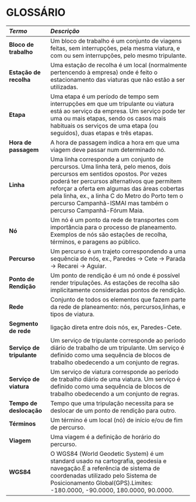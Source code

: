 # **GLOSSÁRIO**

| **_Termo_** | **_Descrição_** |
|:------------------------|:----------------------------------------------------------------|
| **Bloco de trabalho** | Um bloco de trabalho é um conjunto de viagens feitas, sem interrupções, pela mesma viatura, e com ou sem interrupções, pelo mesmo tripulante. |
| **Estação de recolha** | Uma estação de recolha é um local (normalmente pertencendo à empresa) onde é feito o estacionamento das viaturas que não estão a ser utilizadas. |
| **Etapa** | Uma etapa é um período de tempo sem interrupções em que um tripulante ou viatura está ao serviço da empresa. Um serviço pode ter uma ou mais etapas, sendo os casos mais habituais os serviços de uma etapa (ou seguidos), duas etapas e três etapas. |
| **Hora de passagem** | A hora de passagem indica a hora em que uma viagem deve passar num determinado nó. |
| **Linha** | Uma linha corresponde a um conjunto de percursos. Uma linha terá, pelo menos, dois percursos em sentidos opostos. Por vezes poderá ter percursos alternativos que permitem reforçar a oferta em algumas das áreas cobertas pela linha, ex., a linha C do Metro do Porto tem o percurso Campanhã-ISMAI mas também o percurso Campanhã-Fórum Maia. |
| **Nó** | Um nó é um ponto da rede de transportes com importância para o processo de planeamento. Exemplos de nós são estações de recolha, términos, e paragens ao público. |
| **Percurso** | Um percurso é um trajeto correspondendo a uma sequência de nós, ex., Paredes -> Cete -> Parada -> Recarei -> Aguiar. |
| **Ponto de Rendição** | Um ponto de rendição é um nó onde é possível render tripulações. As estações de recolha são implicitamente consideradas pontos de rendição. |
| **Rede** | Conjunto de todos os elementos que fazem parte da rede de planeamento: nós, percursos,linhas, e tipos de viatura. |
| **Segmento de rede** | ligação direta entre dois nós, ex, Paredes-Cete. |
| **Serviço de tripulante** | Um serviço de tripulante corresponde ao período diário de trabalho de um tripulante. Um serviço é definido como uma sequência de blocos de trabalho obedecendo a um conjunto de regras. |
| **Serviço de viatura** | Um serviço de viatura corresponde ao período de trabalho diário de uma viatura. Um serviço é definido como uma sequência de blocos de trabalho obedecendo a um conjunto de regras. |
| **Tempo de deslocação** | Tempo que uma tripulação necessita para se deslocar de um ponto de rendição para outro. |
| **Términos** | Um término é um local (nó) de início e/ou de fim de percurso. |
| **Viagem** | Uma viagem é a definição de horário do percurso. |
| **WGS84** | O WGS84 (World Geodetic System) é um standard usado na cartografia, geodesia e navegação.É a referência de sistema de coordenadas utilizado pelo Sistema de Posicionamento Global(GPS).Limites: -180.0000, -90.0000, 180.0000, 90.0000. |
